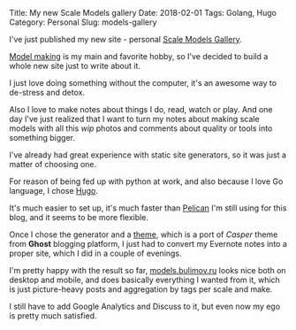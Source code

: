 Title: My new Scale Models gallery
Date: 2018-02-01
Tags: Golang, Hugo
Category: Personal
Slug: models-gallery

I've just published my new site - personal [Scale Models Gallery](//models.bulimov.ru).

[Model making](https://en.wikipedia.org/wiki/Model_building) is my main and favorite hobby, so I've decided to build a whole new site just to write about it.

I just love doing something without the computer, it's an awesome way to de-stress and detox.

Also I love to make notes about things I do, read, watch or play. And one day I've just realized that I want to turn
my notes about making scale models with all this *wip* photos and comments about quality or tools into something bigger.

I've already had great experience with static site generators, so it was just a matter of choosing one.

For reason of being fed up with python at work, and also because I love Go language, I chose [Hugo](http://gohugo.io).

It's much easier to set up, it's much faster than [Pelican](http://getpelican.com) I'm still using for this blog,
and it seems to be more flexible.

Once I chose the generator and a [theme](https://github.com/eueung/hugo-casper-two), which is a port of
*Casper* theme from **Ghost** blogging platform, I just had to convert my Evernote notes into a proper site, which I did in a couple of evenings.

I'm pretty happy with the result so far, [models.bulimov.ru](//models.bulimov.ru) looks nice both on desktop and mobile, and does basically
everything I wanted from it, which is just picture-heavy posts and aggregation by tags per scale and make.

I still have to add Google Analytics and Discuss to it, but even now my ego is pretty much satisfied.
